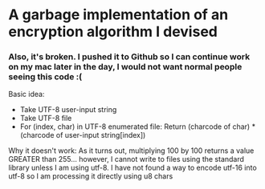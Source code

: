 # A garbage implementation of an encryption algorithm I devised
### Also, it's broken. I pushed it to Github so I can continue work on my mac later in the day, I would not want normal people seeing this code :(
Basic idea:
- Take UTF-8 user-input string
- Take UTF-8 file
- For (index, char) in UTF-8 enumerated file:
    Return (charcode of char) * (charcode of user-input string\[index])

Why it doesn't work:
  As it turns out, multiplying 100 by 100 returns a value GREATER than 255... however, I 
  cannot write to files using the standard library unless I am using utf-8. I have not
  found a way to encode utf-16 into utf-8 so I am processing it directly using u8 chars